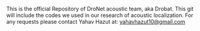 This is the official Repository of DroNet acoustic team, aka Drobat.
This git will include the codes we used in our research of acoustic localization.
For any requests please contact Yahav Hazut at:
yahavhazut10@gmail.com

